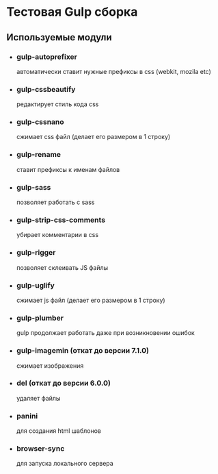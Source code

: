 # Тестовая Gulp сборка

## Используемые модули

- ### gulp-autoprefixer
  автоматически ставит нужные префиксы в css (webkit, mozila etc)
- ### gulp-cssbeautify
  редактирует стиль кода css
- ### gulp-cssnano
  сжимает css файл (делает его размером в 1 строку)
- ### gulp-rename
  ставит префиксы к именам файлов
- ### gulp-sass
  позволяет работать с sass
- ### gulp-strip-css-comments
  убирает комментарии в css
- ### gulp-rigger
  позволяет склеивать JS файлы
- ### gulp-uglify
  сжимает js файл (делает его размером в 1 строку)
- ### gulp-plumber
  gulp продолжает работать даже при возникновении ошибок
- ### gulp-imagemin (откат до версии 7.1.0)
  сжимает изображения
- ### del (откат до версии 6.0.0)
  удаляет файлы
- ### panini
  для создания html шаблонов
- ### browser-sync
  для запуска локального сервера

